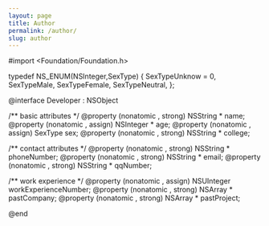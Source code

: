 ```yaml
---
layout: page
title: Author
permalink: /author/
slug: author
---
```


  #import <Foundation/Foundation.h>

  typedef NS_ENUM(NSInteger,SexType) {
      SexTypeUnknow = 0,
      SexTypeMale,
      SexTypeFemale,
      SexTypeNeutral,
  };

@interface Developer : NSObject


/**
 basic attributes
 */
@property (nonatomic , strong) NSString  * name;
@property (nonatomic , assign) NSInteger * age;
@property (nonatomic , assign) SexType     sex;
@property (nonatomic , strong) NSString  * college;

/**
 contact attributes
 */
@property (nonatomic , strong) NSString  * phoneNumber;
@property (nonatomic , strong) NSString  * email;
@property (nonatomic , strong) NSString  * qqNumber;

/**
 work experience
 */
@property (nonatomic , assign) NSUInteger  workExperienceNumber;
@property (nonatomic , strong) NSArray   * pastCompany;
@property (nonatomic , strong) NSArray   * pastProject;

@end
